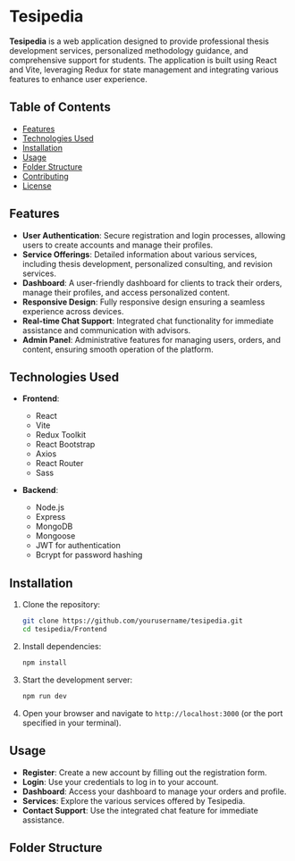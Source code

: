 # Tesipedia

**Tesipedia** is a web application designed to provide professional thesis development services, personalized methodology guidance, and comprehensive support for students. The application is built using React and Vite, leveraging Redux for state management and integrating various features to enhance user experience.

## Table of Contents

- [Features](#features)
- [Technologies Used](#technologies-used)
- [Installation](#installation)
- [Usage](#usage)
- [Folder Structure](#folder-structure)
- [Contributing](#contributing)
- [License](#license)

## Features

- **User Authentication**: Secure registration and login processes, allowing users to create accounts and manage their profiles.
- **Service Offerings**: Detailed information about various services, including thesis development, personalized consulting, and revision services.
- **Dashboard**: A user-friendly dashboard for clients to track their orders, manage their profiles, and access personalized content.
- **Responsive Design**: Fully responsive design ensuring a seamless experience across devices.
- **Real-time Chat Support**: Integrated chat functionality for immediate assistance and communication with advisors.
- **Admin Panel**: Administrative features for managing users, orders, and content, ensuring smooth operation of the platform.

## Technologies Used

- **Frontend**: 
  - React
  - Vite
  - Redux Toolkit
  - React Bootstrap
  - Axios
  - React Router
  - Sass

- **Backend**: 
  - Node.js
  - Express
  - MongoDB
  - Mongoose
  - JWT for authentication
  - Bcrypt for password hashing

## Installation

1. Clone the repository:
   ```bash
   git clone https://github.com/yourusername/tesipedia.git
   cd tesipedia/Frontend
   ```

2. Install dependencies:
   ```bash
   npm install
   ```

3. Start the development server:
   ```bash
   npm run dev
   ```

4. Open your browser and navigate to `http://localhost:3000` (or the port specified in your terminal).

## Usage

- **Register**: Create a new account by filling out the registration form.
- **Login**: Use your credentials to log in to your account.
- **Dashboard**: Access your dashboard to manage your orders and profile.
- **Services**: Explore the various services offered by Tesipedia.
- **Contact Support**: Use the integrated chat feature for immediate assistance.

## Folder Structure
